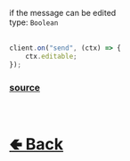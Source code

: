 if the message can be edited<br>
type: `Boolean`<br><br>
```js
client.on("send", (ctx) => {
    ctx.editable;
});
```

### [source](https://github.com/shysolocup/noscord.js/blob/main/src/Services/TypeService/types/Message/custard/apply.js)


<br> <h1> [🢀 Back](https://github.com/shysolocup/noscord.js/wiki/Types.Message) </h1>